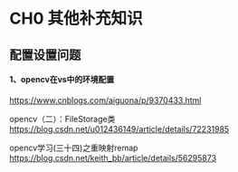 # CH0 其他补充知识

## 配置设置问题

#### 1、opencv在vs中的环境配置
https://www.cnblogs.com/aiguona/p/9370433.html





opencv（二）：FileStorage类
https://blog.csdn.net/u012436149/article/details/72231985

opencv学习(三十四)之重映射remap
https://blog.csdn.net/keith_bb/article/details/56295873



